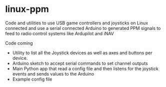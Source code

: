# linux-ppm
Code and utilities to use USB game controllers and joysticks on Linux connected and use a serial connected Arduino to generated PPM signals to feed to radio control systems like Ardupilot and iNAV

Code coming

- Utility to list all the Joystick devices as well as axes and buttons per device.
- Arduino sketch to accept serial commands to set channel outputs
- Main Python app that read a config file and then listens for the joystick events and sends values to the Arduino
- Example config file
